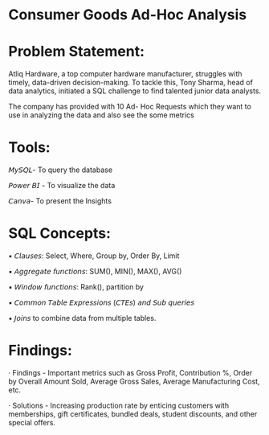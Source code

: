 # Consumer Goods Ad-Hoc Analysis

# Problem Statement:
Atliq Hardware, a top computer hardware manufacturer, struggles with timely, data-driven decision-making. To tackle this, Tony Sharma, head of data analytics, initiated a SQL challenge to find talented junior data analysts.

The company has provided with 10 Ad- Hoc Requests which they want to use in analyzing the data and also see the some metrics

# Tools:
𝘔𝘺𝘚𝘘𝘓- To query the database

𝘗𝘰𝘸𝘦𝘳 𝘉𝘐 - To visualize the data

𝘊𝘢𝘯𝘷𝘢- To present the Insights

# SQL Concepts:
▪ 𝘊𝘭𝘢𝘶𝘴𝘦𝘴: Select, Where, Group by, Order By, Limit

▪ 𝘈𝘨𝘨𝘳𝘦𝘨𝘢𝘵𝘦 𝘧𝘶𝘯𝘤𝘵𝘪𝘰𝘯𝘴: SUM(), MIN(), MAX(), AVG()

▪ 𝘞𝘪𝘯𝘥𝘰𝘸 𝘧𝘶𝘯𝘤𝘵𝘪𝘰𝘯𝘴: Rank(), partition by

▪ 𝘊𝘰𝘮𝘮𝘰𝘯 𝘛𝘢𝘣𝘭𝘦 𝘌𝘹𝘱𝘳𝘦𝘴𝘴𝘪𝘰𝘯𝘴 (𝘊𝘛𝘌𝘴) 𝘢𝘯𝘥 𝘚𝘶𝘣 𝘲𝘶𝘦𝘳𝘪𝘦𝘴

▪ 𝘑𝘰𝘪𝘯𝘴 to combine data from multiple tables.

# Findings:
· Findings - Important metrics such as Gross Profit, Contribution %, Order by Overall Amount Sold, Average Gross Sales, Average Manufacturing Cost, etc.

· Solutions - Increasing production rate by enticing customers with memberships, gift certificates, bundled deals, student discounts, and other special offers.


